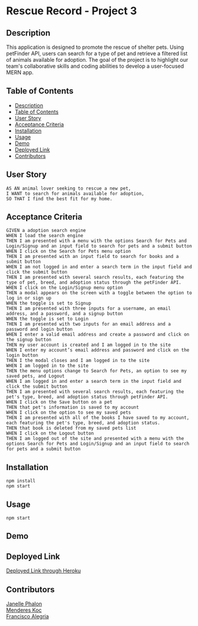 # Rescue Record - Project 3

## Description
This application is designed to promote the rescue of shelter pets. Using petFinder API, users can search for a type of pet and retrieve a filtered list of animals available for adoption. The goal of the project is to highlight our team's collaborative skills and coding abilities to develop a user-focused MERN app. 

## Table of Contents 
  - [Description](#description)
  - [Table of Contents](#table-of-contents)
  - [User Story](#user-story)
  - [Acceptance Criteria](#acceptance-criteria)
  - [Installation](#installation)
  - [Usage](#usage)
  - [Demo](#demo)
  - [Deployed Link](#deployed-link)
  - [Contributors](#contributors)


## User Story
```
AS AN animal lover seeking to rescue a new pet,
I WANT to search for animals available for adoption,
SO THAT I find the best fit for my home. 
```

## Acceptance Criteria 
```
GIVEN a adoption search engine 
WHEN I load the search engine 
THEN I am presented with a menu with the options Search for Pets and Login/Signup and an input field to search for pets and a submit button
WHEN I click on the Search for Pets menu option
THEN I am presented with an input field to search for books and a submit button
WHEN I am not logged in and enter a search term in the input field and click the submit button
THEN I am presented with several search results, each featuring the type of pet, breed, and adoption status through the petFinder API. 
WHEN I click on the Login/Signup menu option
THEN a modal appears on the screen with a toggle between the option to log in or sign up
WHEN the toggle is set to Signup
THEN I am presented with three inputs for a username, an email address, and a password, and a signup button
WHEN the toggle is set to Login
THEN I am presented with two inputs for an email address and a password and login button
WHEN I enter a valid email address and create a password and click on the signup button
THEN my user account is created and I am logged in to the site
WHEN I enter my account’s email address and password and click on the login button
THEN I the modal closes and I am logged in to the site
WHEN I am logged in to the site
THEN the menu options change to Search for Pets, an option to see my saved pets, and Logout
WHEN I am logged in and enter a search term in the input field and click the submit button
THEN I am presented with several search results, each featuring the pet's type, breed, and adoption status through petFinder API. 
WHEN I click on the Save button on a pet
THEN that pet's information is saved to my account
WHEN I click on the option to see my saved pets
THEN I am presented with all of the books I have saved to my account, each featuring the pet's type, breed, and adoption status. 
THEN that book is deleted from my saved pets list
WHEN I click on the Logout button
THEN I am logged out of the site and presented with a menu with the options Search for Pets and Login/Signup and an input field to search for pets and a submit button
```

## Installation
` npm install ` <br>
` npm start ` <br>

## Usage
` npm start `

## Demo


## Deployed Link 
[Deployed Link through Heroku]() 

## Contributors
[Janelle Phalon](https://github.com/janellephalon) <br>
[Menderes Koc](https://github.com/MenderesKoc) <br>
[Francisco Alegria](https://github.com/mralegria31) 
